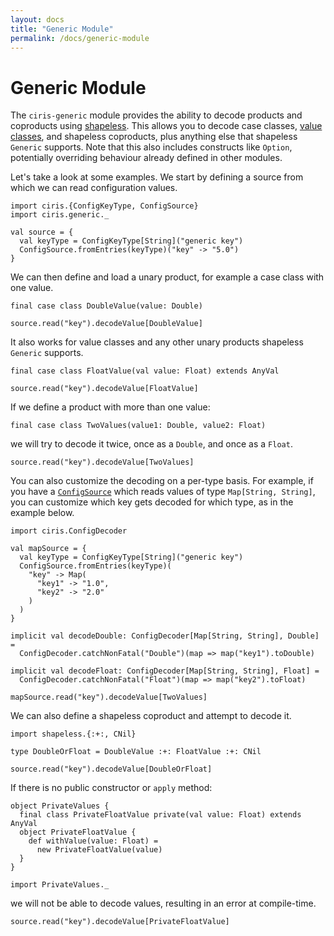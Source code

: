 ```yaml
---
layout: docs
title: "Generic Module"
permalink: /docs/generic-module
---
```


# Generic Module
The `ciris-generic` module provides the ability to decode products and coproducts using [shapeless][shapeless]. This allows you to decode case classes, [value classes](http://docs.scala-lang.org/overviews/core/value-classes.html), and shapeless coproducts, plus anything else that shapeless `Generic` supports. Note that this also includes constructs like `Option`, potentially overriding behaviour already defined in other modules.

Let's take a look at some examples. We start by defining a source from which we can read configuration values.

```tut:silent
import ciris.{ConfigKeyType, ConfigSource}
import ciris.generic._

val source = {
  val keyType = ConfigKeyType[String]("generic key")
  ConfigSource.fromEntries(keyType)("key" -> "5.0")
}
```

We can then define and load a unary product, for example a case class with one value.

```tut:book
final case class DoubleValue(value: Double)

source.read("key").decodeValue[DoubleValue]
```

It also works for value classes and any other unary products shapeless `Generic` supports.

```tut:book
final case class FloatValue(val value: Float) extends AnyVal

source.read("key").decodeValue[FloatValue]
```

If we define a product with more than one value:

```tut:book
final case class TwoValues(value1: Double, value2: Float)
```

we will try to decode it twice, once as a `Double`, and once as a `Float`.

```tut:book
source.read("key").decodeValue[TwoValues]
```

You can also customize the decoding on a per-type basis. For example, if you have a [`ConfigSource`][ConfigSource] which reads values of type `Map[String, String]`, you can customize which key gets decoded for which type, as in the example below.

```tut:book
import ciris.ConfigDecoder

val mapSource = {
  val keyType = ConfigKeyType[String]("generic key")
  ConfigSource.fromEntries(keyType)(
    "key" -> Map(
      "key1" -> "1.0",
      "key2" -> "2.0"
    )
  )
}

implicit val decodeDouble: ConfigDecoder[Map[String, String], Double] =
  ConfigDecoder.catchNonFatal("Double")(map => map("key1").toDouble)

implicit val decodeFloat: ConfigDecoder[Map[String, String], Float] =
  ConfigDecoder.catchNonFatal("Float")(map => map("key2").toFloat)

mapSource.read("key").decodeValue[TwoValues]
```

We can also define a shapeless coproduct and attempt to decode it.

```tut:book
import shapeless.{:+:, CNil}

type DoubleOrFloat = DoubleValue :+: FloatValue :+: CNil

source.read("key").decodeValue[DoubleOrFloat]
```

If there is no public constructor or `apply` method:

```tut:book
object PrivateValues {
  final class PrivateFloatValue private(val value: Float) extends AnyVal
  object PrivateFloatValue {
    def withValue(value: Float) =
      new PrivateFloatValue(value)
  }
}

import PrivateValues._
```

we will not be able to decode values, resulting in an error at compile-time.

```tut:fail:book
source.read("key").decodeValue[PrivateFloatValue]
```

[shapeless]: https://github.com/milessabin/shapeless
[ConfigSource]: /api/ciris/ConfigSource.html

